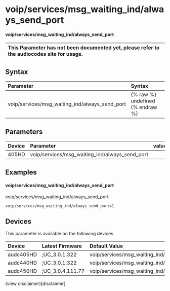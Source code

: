 ﻿---
description: voip/services/msg_waiting_ind/always_send_port
search: false
---

# voip/services/msg_waiting_ind/always_send_port

#### voip/services/msg_waiting_ind/always_send_port


| This Parameter has not been documented yet, please refer to the audiocodes site for usage.  |
| :--- |

## Syntax
| Parameter | Syntax |
| :--- | :--- |
|voip/services/msg_waiting_ind/always_send_port | {% raw %} undefined {% endraw %} |

## Parameters
|Device|Parameter|value|Description|
|:---|:---|:---|:---|
| 405HD | voip/services/msg_waiting_ind/always_send_port |  |  |

## Examples
#### voip/services/msg_waiting_ind/always_send_port

voip/services/msg_waiting_ind/always_send_port

```
voip/services/msg_waiting_ind/always_send_port=1
```

## Devices
This parameter is available on the following devices

| Device | Latest Firmware | Default Value |
|:---|:---|:---|
| audc405HD | ;UC_3.0.1.322 | voip/services/msg_waiting_ind/always_send_port=1 
| audc440HD | ;UC_3.0.1.322 | voip/services/msg_waiting_ind/always_send_port=1 
| audc450HD | ;UC_3.0.4.111.77 | voip/services/msg_waiting_ind/always_send_port=1 

(view disclaimer)[disclaimer]
